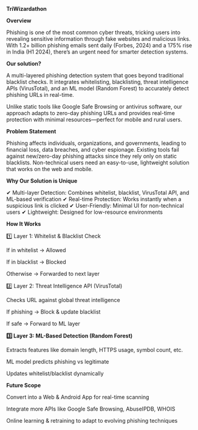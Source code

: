 
**TriWizardathon**

**Overview**

Phishing is one of the most common cyber threats, tricking users into revealing sensitive information through fake websites and malicious links. With 1.2+ billion phishing emails sent daily (Forbes, 2024) and a 175% rise in India (H1 2024), there’s an urgent need for smarter detection systems.

**Our solution?**

A multi-layered phishing detection system that goes beyond traditional blacklist checks. It integrates whitelisting, blacklisting, threat intelligence APIs (VirusTotal), and an ML model (Random Forest) to accurately detect phishing URLs in real-time.

Unlike static tools like Google Safe Browsing or antivirus software, our approach adapts to zero-day phishing URLs and provides real-time protection with minimal resources—perfect for mobile and rural users.

**Problem Statement**

Phishing affects individuals, organizations, and governments, leading to financial loss, data breaches, and cyber espionage.
Existing tools fail against new/zero-day phishing attacks since they rely only on static blacklists.
Non-technical users need an easy-to-use, lightweight solution that works on the web and mobile.

**Why Our Solution is Unique**

✔ Multi-layer Detection: Combines whitelist, blacklist, VirusTotal API, and ML-based verification
✔ Real-time Protection: Works instantly when a suspicious link is clicked
✔ User-Friendly: Minimal UI for non-technical users
✔ Lightweight: Designed for low-resource environments

**How It Works**

1️⃣ Layer 1: Whitelist & Blacklist Check

If in whitelist → Allowed

If in blacklist → Blocked

Otherwise → Forwarded to next layer

2️⃣ Layer 2: Threat Intelligence API (VirusTotal)

Checks URL against global threat intelligence

If phishing → Block & update blacklist

If safe → Forward to ML layer

**3️⃣ Layer 3: ML-Based Detection (Random Forest)**

Extracts features like domain length, HTTPS usage, symbol count, etc.

ML model predicts phishing vs legitimate

Updates whitelist/blacklist dynamically

**Future Scope**

Convert into a Web & Android App for real-time scanning

Integrate more APIs like Google Safe Browsing, AbuseIPDB, WHOIS

Online learning & retraining to adapt to evolving phishing techniques
